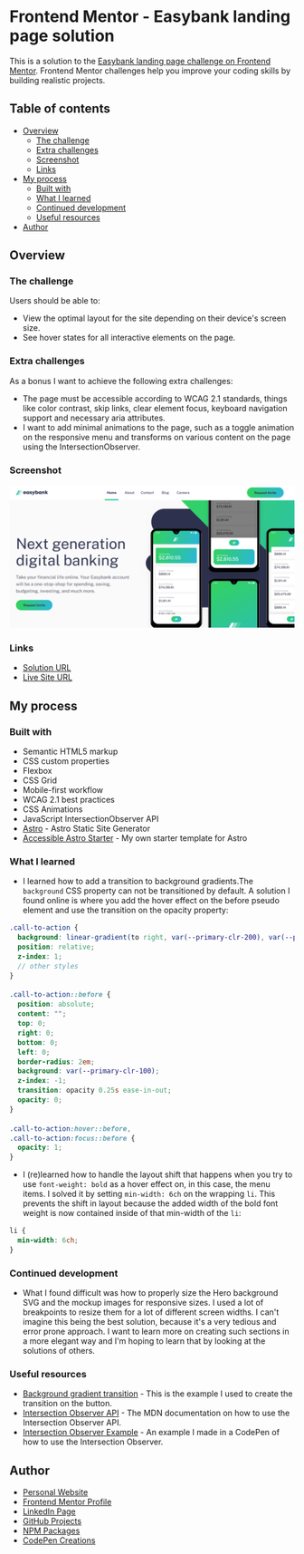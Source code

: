 # Frontend Mentor - Easybank landing page solution

This is a solution to the [Easybank landing page challenge on Frontend Mentor](https://www.frontendmentor.io/challenges/easybank-landing-page-WaUhkoDN). Frontend Mentor challenges help you improve your coding skills by building realistic projects. 

## Table of contents

- [Overview](#overview)
  - [The challenge](#the-challenge)
  - [Extra challenges](#extra-challenges)
  - [Screenshot](#screenshot)
  - [Links](#links)
- [My process](#my-process)
  - [Built with](#built-with)
  - [What I learned](#what-i-learned)
  - [Continued development](#continued-development)
  - [Useful resources](#useful-resources)
- [Author](#author)

## Overview

### The challenge

Users should be able to:

- View the optimal layout for the site depending on their device's screen size.
- See hover states for all interactive elements on the page.

### Extra challenges

As a bonus I want to achieve the following extra challenges:

- The page must be accessible according to WCAG 2.1 standards, things like color contrast, skip links, clear element focus, keyboard navigation support and necessary aria attributes.
- I want to add minimal animations to the page, such as a toggle animation on the responsive menu and transforms on various content on the page using the IntersectionObserver.

### Screenshot

![](./public/assets/social-image-preview.png)

### Links

- [Solution URL](https://www.frontendmentor.io/solutions/astro-static-site-builder-wcag-accessibility-and-intersectoinobserver-vvRI73kFt)
- [Live Site URL](https://markteekman.github.io/easybank-landing-page/)

## My process

### Built with

- Semantic HTML5 markup
- CSS custom properties
- Flexbox
- CSS Grid
- Mobile-first workflow
- WCAG 2.1 best practices
- CSS Animations
- JavaScript IntersectionObserver API
- [Astro](https://astro.build) - Astro Static Site Generator
- [Accessible Astro Starter](https://github.com/markteekman/accessible-astro-starter) - My own starter template for Astro

### What I learned

- I learned how to add a transition to background gradients.The `background` CSS property can not be transitioned by default. A solution I found online is where you add the hover effect on the before pseudo element and use the transition on the opacity property:

```scss
.call-to-action {
  background: linear-gradient(to right, var(--primary-clr-200), var(--primary-clr-300));
  position: relative;
  z-index: 1;
  // other styles
}

.call-to-action::before {
  position: absolute;
  content: "";
  top: 0;
  right: 0;
  bottom: 0;
  left: 0;
  border-radius: 2em;
  background: var(--primary-clr-100);
  z-index: -1;
  transition: opacity 0.25s ease-in-out;
  opacity: 0;
}

.call-to-action:hover::before,
.call-to-action:focus::before {
  opacity: 1;
}
```

- I (re)learned how to handle the layout shift that happens when you try to use `font-weight: bold` as a hover effect on, in this case, the menu items. I solved it by setting `min-width: 6ch` on the wrapping `li`. This prevents the shift in layout because the added width of the bold font weight is now contained inside of that min-width of the `li`:

```scss
li {
  min-width: 6ch;
}
```

### Continued development

- What I found difficult was how to properly size the Hero background SVG and the mockup images for responsive sizes. I used a lot of breakpoints to resize them for a lot of different screen widths. I can't imagine this being the best solution, because it's a very tedious and error prone approach. I want to learn more on creating such sections in a more elegant way and I'm hoping to learn that by looking at the solutions of others.

### Useful resources

- [Background gradient transition](https://keithjgrant.com/posts/2017/07/transitioning-gradients/) - This is the example I used to create the transition on the button.
- [Intersection Observer API](https://developer.mozilla.org/en-US/docs/Web/API/Intersection_Observer_API) - The MDN documentation on how to use the Intersection Observer API.
- [Intersection Observer Example](https://codepen.io/markteekman/pen/jOyXKpE) - An example I made in a CodePen of how to use the Intersection Observer.

## Author

- [Personal Website](https://www.markteekman.nl)
- [Frontend Mentor Profile](https://www.frontendmentor.io/profile/markteekman)
- [LinkedIn Page](https://nl.linkedin.com/in/markteekman)
- [GitHub Projects](https://github.com/markteekman)
- [NPM Packages](https://www.npmjs.com/~markteekman)
- [CodePen Creations](https://codepen.io/markteekman)
